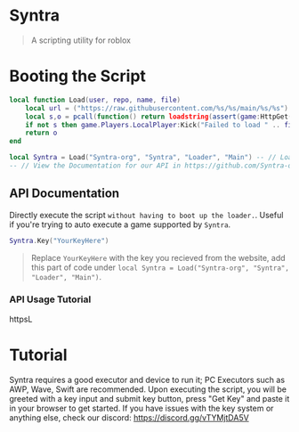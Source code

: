 # Syntra
> A scripting utility for roblox 

# Booting the Script
```lua
local function Load(user, repo, name, file)
    local url = ("https://raw.githubusercontent.com/%s/%s/main/%s/%s"):format(user, repo, name, file)
    local s,o = pcall(function() return loadstring(assert(game:HttpGet(url), "HttpGet failed"))() end) 
    if not s then game.Players.LocalPlayer:Kick("Failed to load " .. file .. "\n\nYour executor is most likely not supported.") end
    return o
end

local Syntra = Load("Syntra-org", "Syntra", "Loader", "Main") -- // Loads the Syntra loader
-- // View the Documentation for our API in https://github.com/Syntra-org/Syntra
```

## API Documentation
Directly execute the script `without having to boot up the loader.`. Useful if you're trying to auto execute a game supported by `Syntra`.
```lua
Syntra.Key("YourKeyHere")
```
> Replace `YourKeyHere` with the key you recieved from the website, add this part of code under `local Syntra = Load("Syntra-org", "Syntra", "Loader", "Main")`. 

### API Usage Tutorial
httpsL

# Tutorial
Syntra requires a good executor and device to run it; PC Executors such as AWP, Wave, Swift are recommended.
Upon executing the script, you will be greeted with a key input and submit key button, press "Get Key" and paste it in your browser to get started. If you have issues with the key system or anything else, check our discord: https://discord.gg/vTYMjtDA5V

